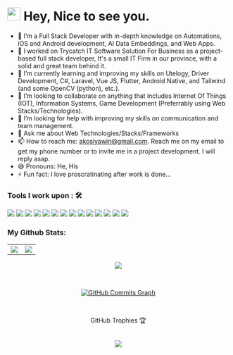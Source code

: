 <h1><img src="https://slackmojis.com/emojis/10521-meow_code/download" width="30"/> Hey, Nice to see you.</h1>


- 🔭 I’m a Full Stack Developer with in-depth knowledge on Automations, iOS and Android development, AI Data Embeddings, and Web Apps.
- 🔭 I worked on Trycatch IT Software Solution For Business as a project-based full stack developer, It's a small IT Firm in our province, with a solid and great team behind it.
- 🌱 I’m currently learning and improving my skills on Utelogy, Driver Development, C#, Laravel, Vue JS, Flutter, Android Native, and Tailwind (and some OpenCV (python), etc.). 
- 👯 I’m looking to collaborate on anything that includes Internet Of Things (IOT), Information Systems, Game Development (Preferrably using Web Stacks/Technologies).
- 🤔 I’m looking for help with improving my skills on communication and team management.
- 💬 Ask me about Web Technologies/Stacks/Frameworks
- 📫 How to reach me: akosiyawin@gmail.com. Reach me on my email to get my phone number or to invite me in a project development. I will reply asap.
- 😄 Pronouns: He, His
- ⚡ Fun fact: I love proscratinating after work is done...

### Tools I work upon : 🛠

<img src="https://img.shields.io/badge/html5-%23E34F26.svg?style=for-the-badge&logo=html5&logoColor=white">   <img src="https://img.shields.io/badge/css3%20-%2314354C.svg?&style=for-the-badge&logo=css3&logoColor=white">   <img src="https://img.shields.io/badge/javascript%20-%23323330.svg?&style=for-the-badge&logo=javascript&logoColor=%23F7DF1E"> <img src="https://img.shields.io/badge/PHP%20-%23777BB4.svg?&style=for-the-badge&logo=php&logoColor=white">   <img src="https://img.shields.io/badge/react-%2320232a.svg?style=for-the-badge&logo=react&logoColor=%2361DAFB"> <img src="https://img.shields.io/badge/Vue%20-%23DD0031.svg?&style=for-the-badge&logo=vue.js&logoColor=white">  <img src="https://img.shields.io/badge/node.js%20-%23008CC1.svg?&style=for-the-badge&logo=node.js&logoColor=white"> <img src="https://img.shields.io/badge/mysql%20-%2347A248svg?&style=for-the-badge&logo=mysql&logoColor=white"> <img src="https://img.shields.io/badge/git%20-%23F05032.svg?&style=for-the-badge&logo=git&logoColor=white"/> <img src="http://img.shields.io/badge/-VS%20Code-000000?style=for-the-badge&logo=Visual-studio-code&logoColor=blue"> 
<img src="https://img.shields.io/badge/bootstrap-%23563D7C.svg?style=for-the-badge&logo=bootstrap&logoColor=white"> <img src="https://img.shields.io/badge/Tailwind-%2300C4CC.svg?style=for-the-badge&logo=tailwindcss&logoColor=white"> <img src="https://img.shields.io/badge/figma-%23F24E1E.svg?style=for-the-badge&logo=figma&logoColor=white"> <img src="https://img.shields.io/badge/Laravel-FE7A16.svg?style=for-the-badge&logo=Laravel&logoColor=white">


### My Github Stats:
<p align="center">
<table align="center">
<tr>
<td><img src="https://github-readme-stats.vercel.app/api?username=akosiyawin&count_private=true&show_icons=true&theme=tokyonight" /></td>
<td><img src="https://github-readme-streak-stats.herokuapp.com?user=akosiyawin&theme=tokyonight&date_format=M%20j%5B%2C%20Y%5D" /></td>
</tr>
</table>
</p>

<p align="center">
  <img align="center" src="https://github-readme-stats.vercel.app/api/top-langs/?username=akosiyawin&langs_count=8&layout=compact&theme=material-palenight&hide=html,Tcl" />
</p>

<br>


<p align="center">
<a href="http://www.github.com/akosiyawin"><img src="https://activity-graph.herokuapp.com/graph?username=akosiyawin&theme=xcode" alt="GitHub Commits Graph" />
</a>
</p>


<br>
<div align="center">
  <p align="center">GitHub Trophies 🏆</p>
  <br>
  <img src="https://github-profile-trophy.vercel.app/?username=akosiyawin&theme=tokyonight"/>
</div>

<br>
<!-- 
<center>
  <p>Tools and Technologies 🛠</p>
  <br>
 
 <img width="65px" src="https://static.cdnlogo.com/logos/c/70/csharp.svg" alt="CSharp Logo" />
 <img width="60px" src="https://cdn-icons-png.flaticon.com/512/5968/5968705.png" alt="Figma Logo" />
 <img width="60px" src="https://static.cdnlogo.com/logos/a/8/adobe-photoshop-cc.svg" alt="Photoshop Logo"/>
 <img width="53px" src="https://static.cdnlogo.com/logos/j/69/javascript.svg" alt="JavaScript Logo" />
 <img width="53px" src="https://static.cdnlogo.com/logos/h/84/html.svg" alt="HTML5 Logo" />
 <img width="53px" src="https://static.cdnlogo.com/logos/c/18/css.svg" alt="CSS3 Logo" />
 <img width="60px" src="https://seeklogo.com/images/G/git-bash-logo-B6475E8359-seeklogo.com.png" alt="Git Logo" />
 <img width="60px" src="https://upload.wikimedia.org/wikipedia/commons/thumb/2/2d/Visual_Studio_Code_1.18_icon.svg/1028px-Visual_Studio_Code_1.18_icon.svg.png" alt="VSCode Logo" />
 <img width="60px" src="https://cdn4.iconfinder.com/data/icons/logos-3/600/React.js_logo-512.png" alt="React Logo" />
 <img width="60px" src="https://vuejs.org/images/logo.png" alt="VueJs Logo" />
 <img width="60px" src="https://static.cdnlogo.com/logos/b/74/bootstrap-5.svg" alt="Bootstrap Logo" />
</center>


 <br>
 <br>
 
 ___
 
 <p align="center">
 <b>Account Links</b>
 <br>
 <br>
 <a href="https://www.linkedin.com/in/akosiyawin/">
 <img width="50px" alt="LinkedIn Logo" src="https://cdn-icons-png.flaticon.com/512/174/174857.png" /></a>
 
 -->
